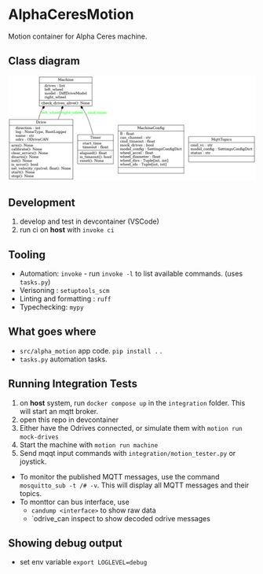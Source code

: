 # AlphaCeresMotion



Motion container for Alpha Ceres machine.


## Class diagram

![](docs/uml/classes.png)



## Development


1. develop and test in devcontainer (VSCode)
2. run ci on **host** with `invoke ci`

## Tooling

* Automation: `invoke` - run `invoke -l` to list available commands. (uses `tasks.py`)
* Verisoning : `setuptools_scm`
* Linting and formatting : `ruff`
* Typechecking: `mypy`

## What goes where
* `src/alpha_motion` app code. `pip install .` .
* `tasks.py` automation tasks.

## Running Integration Tests


1. on **host** system, run `docker compose up` in the `integration` folder. This will start an mqtt broker.
2. open this repo in devcontainer
3. Either have the Odrives connected, or simulate them with `motion run mock-drives`
4. Start the machine with `motion run machine`
5. Send mqqt input commands with `integration/motion_tester.py` or joystick.

* To monitor the published MQTT messages, use the command `mosquitto_sub -t /# -v`. This will display all MQTT messages and their topics.
* To monttor can bus interface, use
    - `candump <interface>` to show raw data
    - `odrive_can inspect <interface> to show decoded odrive messages


## Showing debug output

* set env variable `export LOGLEVEL=debug`

